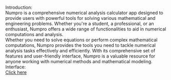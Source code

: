 Introduction:\
Numpro is a comprehensive numerical analysis calculator app designed to
provide users with powerful tools for solving various mathematical and
engineering problems. Whether you're a student, a professional, or an
enthusiast, Numpro offers a wide range of functionalities to aid in numerical
computations and analysis.\
Whether you need to solve equations or perform complex mathematical
computations, Numpro provides the tools you need to tackle numerical
analysis tasks effectively and efficiently. With its comprehensive set of features
and user-friendly interface, Numpro is a valuable resource for anyone working
with numerical methods and mathematical modeling.\
Interface:\
[Click here](https://drive.google.com/file/d/1SBC5j2PHwUjIX478b_CClCUx5oOmSRbH/view?usp=drive_link)\
 
 
